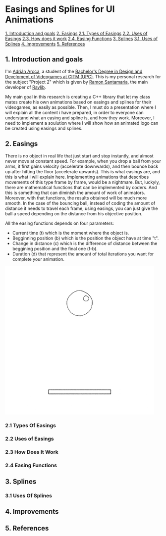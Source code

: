 # Easings and Splines for UI Animations
[1. Introduction and goals](https://github.com/adrianam4/Easings-and-Splines-for-UI-Animations/blob/main/README.md#1-introduction-and-goals)
[2. Easings](https://github.com/adrianam4/Easings-and-Splines-for-UI-Animations#2-easings)
    [2.1. Types of Easings](https://github.com/adrianam4/Easings-and-Splines-for-UI-Animations#21-types-of-easings)
    [2.2. Uses of Easings](https://github.com/adrianam4/Easings-and-Splines-for-UI-Animations#22-uses-of-easings)
    [2.3. How does it work](https://github.com/adrianam4/Easings-and-Splines-for-UI-Animations#23-how-does-it-work)
    [2.4. Easing Functions](https://github.com/adrianam4/Easings-and-Splines-for-UI-Animations#24-easing-functions)
[3. Splines](https://github.com/adrianam4/Easings-and-Splines-for-UI-Animations#3-splines)
    [3.1. Uses of Splines](https://github.com/adrianam4/Easings-and-Splines-for-UI-Animations#31-uses-of-splines)
[4. Improvements](https://github.com/adrianam4/Easings-and-Splines-for-UI-Animations#4-improvements)
[5. References](https://github.com/adrianam4/Easings-and-Splines-for-UI-Animations#5-references)

## 1. Introduction and goals
I'm [Adrián Aroca](https://www.linkedin.com/in/adri%C3%A1n-aroca-mascaraque-4570001a2/), a student of the [Bachelor's Degree in Design and Develpment of Videogames at CITM (UPC)](https://www.citm.upc.edu/). This is my personal research for the subject "Project 2" which is given by [Ramon Santamaria](https://www.linkedin.com/in/raysan/), the main developer of [Raylib](https://www.raylib.com/).

My main goal in this research is creating a C++ library that let my class mates create his own animations based on easings and splines for their videogames, as easily as possible. Then, I must do a presentation where I will explain all the content i have prepared, in order to everyone can understand what an easing and spline is, and how they work. Moreover, I need to implement a soulution where I will show how an animated logo can be created using easings and splines. 

## 2. Easings
There is no object in real life that just start and stop instantly, and almost never move at constant speed. For example, when you drop a ball from your arms, it first gains velocity (accelerate downwards), and then bounce back up after hitting the floor (accelerate upwards). This is what easings are, and this is what i will explain here.
Implementing animations that describes movements of this type frame by frame, would be a nightmare. But, luckyly, there are mathematical functions that can be implemented by coders. And this is something that can diminish the amount of work of animators. Moreover, with that functions, the results obtained will be much more smooth. In the case of the bouncing ball, instead of coding the amount of distance it needs to travel each frame, using easings, you can just give the ball a speed depending on the distance from his objective position.

All the easing functions depends on four parameters:

- Current time (t) which is the moment where the object is.
- Begginning position (b) which is the position the object have at time "t".
- Change in distance (c) which is the difference of distance between the beggining position and the final one (f-b).
- Duration (d) that represent the amount of total iterations you want for complete your animation.

![Bouncing Ball Example](https://github.com/adrianam4/Easings-and-Splines-for-UI-Animations/blob/main/docs/bouncing_ball.gif)

### 2.1 Types Of Easings
### 2.2 Uses of Easings
### 2.3 How Does It Work
### 2.4 Easing Functions 
## 3. Splines
### 3.1 Uses Of Splines
## 4. Improvements
## 5. References

